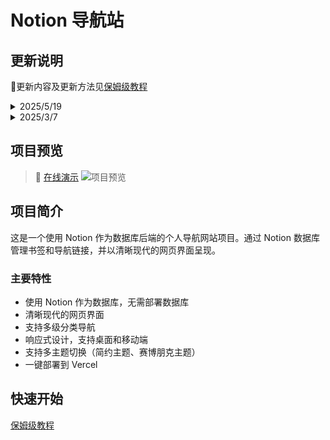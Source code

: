 # Notion 导航站


## 更新说明
🎉更新内容及更新方法见[保姆级教程](https://moyuguy.github.io/docs_notion_bookmarks/guide/getting-started.html)

<details>
  <summary> 2025/5/19</summary>
 - 2025/5/19 新增小组件功能，简易时钟/天气/圆形时钟/IP信息/热搜</br>
  <img width="800" alt="demo" src="https://github.com/user-attachments/assets/d81be672-06b9-4df9-b1ec-a80d406284c0" />
  <img width="800" alt="demo" src="https://github.com/user-attachments/assets/31266996-f917-4e6e-8f04-1f6743c9bf32" />
</details>

<details>
  <summary> 2025/3/7</summary>
 - 2025/3/7 新增主题配置，新增赛博朋克主题 </br>
  <img width="800" alt="demo" src="https://github.com/user-attachments/assets/c94456fc-fc4f-4d10-bd64-1a0df53af1ba" />
</details>

## 项目预览
> 🔗 [在线演示](https://portal.ezho.top/)
![项目预览](https://github.com/user-attachments/assets/1d864d20-44b3-4678-b649-6ba96821f1c4)



## 项目简介
这是一个使用 Notion 作为数据库后端的个人导航网站项目。通过 Notion 数据库管理书签和导航链接，并以清晰现代的网页界面呈现。

### 主要特性
- 使用 Notion 作为数据库，无需部署数据库
- 清晰现代的网页界面
- 支持多级分类导航
- 响应式设计，支持桌面和移动端
- 支持多主题切换（简约主题、赛博朋克主题）
- 一键部署到 Vercel

## 快速开始
[保姆级教程](https://ezho.top/code/2025/02/21/notion-bookmarks-handbook)


